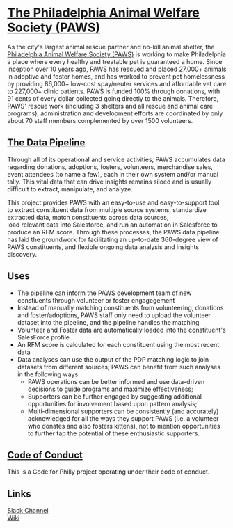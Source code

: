 # [The Philadelphia Animal Welfare Society (PAWS)](phillypaws.org)

As the city's largest animal rescue partner and no-kill animal shelter, 
the [Philadelphia Animal Welfare Society (PAWS)](phillypaws.org) is working to make Philadelphia 
a place where every healthy and treatable pet is guaranteed a home. Since inception over 10 years ago, 
PAWS has rescued and placed 27,000+ animals in adoptive and foster homes, and has worked to prevent pet homelessness 
by providing 86,000+ low-cost spay/neuter services and affordable vet care to 227,000+ 
clinic patients. PAWS is funded 100% through donations, with 91 cents of every dollar collected going 
directly to the animals. Therefore, PAWS' rescue work (including 3 shelters and all rescue and 
animal care programs), administration and development efforts are coordinated by only about 
70 staff members complemented by over 1500 volunteers.

## [The Data Pipeline](https://codeforphilly.org/projects/paws_data_pipeline)

Through all of its operational and service activities, PAWS accumulates data regarding donations, 
adoptions, fosters, volunteers, merchandise sales, event attendees (to name a few), 
each in their own system and/or manual tally. This vital data that can 
drive insights remains siloed and is usually difficult to extract, manipulate, and analyze. 

This project provides PAWS with an easy-to-use and easy-to-support tool to extract 
constituent data from multiple source systems, standardize extracted data, match constituents across data sources,  
load relevant data into Salesforce, and run an automation in Salesforce to produce an RFM score. 
Through these processes, the PAWS data pipeline has laid the groundwork for facilitating an up-to-date 360-degree view of PAWS constituents, and 
flexible ongoing data analysis and insights discovery.

## Uses 

- The pipeline can inform the PAWS development team of new constiuents through volunteer or foster engagegement
- Instead of manually matching constituents from volunteering, donations and foster/adoptions, PAWS staff only need to upload the volunteer dataset into the pipeline, and the pipeline handles the matching
- Volunteer and Foster data are automatically loaded into the constituent's SalesForce profile
- An RFM score is calculated for each constituent using the most recent data 
- Data analyses can use the output of the PDP matching logic to join datasets from different sources; PAWS can benefit from such analyses in the following ways: 
    - PAWS operations can be better informed and use data-driven decisions to guide programs and maximize effectiveness;  
    - Supporters can be further engaged by suggesting additional opportunities for involvement based upon pattern analysis;  
    - Multi-dimensional supporters can be consistently (and accurately) acknowledged for all the ways they support PAWS (i.e. a volunteer who donates and also fosters kittens), not to mention opportunities to further tap the potential of these enthusiastic supporters.

## [Code of Conduct](https://codeforphilly.org/pages/code_of_conduct)

This is a Code for Philly project operating under their code of conduct. 

## Links

[Slack Channel](https://codeforphilly.org/chat?channel=paws_data_pipeline)  
[Wiki](https://github.com/CodeForPhilly/paws-data-pipeline/wiki)
